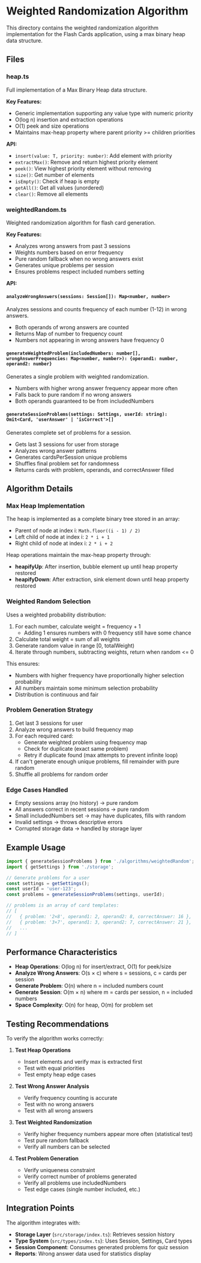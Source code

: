 # Weighted Randomization Algorithm

This directory contains the weighted randomization algorithm implementation for the Flash Cards application, using a max binary heap data structure.

## Files

### heap.ts
Full implementation of a Max Binary Heap data structure.

**Key Features:**
- Generic implementation supporting any value type with numeric priority
- O(log n) insertion and extraction operations
- O(1) peek and size operations
- Maintains max-heap property where parent priority >= children priorities

**API:**
- `insert(value: T, priority: number)`: Add element with priority
- `extractMax()`: Remove and return highest priority element
- `peek()`: View highest priority element without removing
- `size()`: Get number of elements
- `isEmpty()`: Check if heap is empty
- `getAll()`: Get all values (unordered)
- `clear()`: Remove all elements

### weightedRandom.ts
Weighted randomization algorithm for flash card generation.

**Key Features:**
- Analyzes wrong answers from past 3 sessions
- Weights numbers based on error frequency
- Pure random fallback when no wrong answers exist
- Generates unique problems per session
- Ensures problems respect included numbers setting

**API:**

#### `analyzeWrongAnswers(sessions: Session[]): Map<number, number>`
Analyzes sessions and counts frequency of each number (1-12) in wrong answers.
- Both operands of wrong answers are counted
- Returns Map of number to frequency count
- Numbers not appearing in wrong answers have frequency 0

#### `generateWeightedProblem(includedNumbers: number[], wrongAnswerFrequencies: Map<number, number>): {operand1: number, operand2: number}`
Generates a single problem with weighted randomization.
- Numbers with higher wrong answer frequency appear more often
- Falls back to pure random if no wrong answers
- Both operands guaranteed to be from includedNumbers

#### `generateSessionProblems(settings: Settings, userId: string): Omit<Card, 'userAnswer' | 'isCorrect'>[]`
Generates complete set of problems for a session.
- Gets last 3 sessions for user from storage
- Analyzes wrong answer patterns
- Generates cardsPerSession unique problems
- Shuffles final problem set for randomness
- Returns cards with problem, operands, and correctAnswer filled

## Algorithm Details

### Max Heap Implementation
The heap is implemented as a complete binary tree stored in an array:
- Parent of node at index i: `Math.floor((i - 1) / 2)`
- Left child of node at index i: `2 * i + 1`
- Right child of node at index i: `2 * i + 2`

Heap operations maintain the max-heap property through:
- **heapifyUp**: After insertion, bubble element up until heap property restored
- **heapifyDown**: After extraction, sink element down until heap property restored

### Weighted Random Selection
Uses a weighted probability distribution:
1. For each number, calculate weight = frequency + 1
   - Adding 1 ensures numbers with 0 frequency still have some chance
2. Calculate total weight = sum of all weights
3. Generate random value in range [0, totalWeight)
4. Iterate through numbers, subtracting weights, return when random <= 0

This ensures:
- Numbers with higher frequency have proportionally higher selection probability
- All numbers maintain some minimum selection probability
- Distribution is continuous and fair

### Problem Generation Strategy
1. Get last 3 sessions for user
2. Analyze wrong answers to build frequency map
3. For each required card:
   - Generate weighted problem using frequency map
   - Check for duplicate (exact same problem)
   - Retry if duplicate found (max attempts to prevent infinite loop)
4. If can't generate enough unique problems, fill remainder with pure random
5. Shuffle all problems for random order

### Edge Cases Handled
- Empty sessions array (no history) → pure random
- All answers correct in recent sessions → pure random
- Small includedNumbers set → may have duplicates, fills with random
- Invalid settings → throws descriptive errors
- Corrupted storage data → handled by storage layer

## Example Usage

```typescript
import { generateSessionProblems } from './algorithms/weightedRandom';
import { getSettings } from './storage';

// Generate problems for a user
const settings = getSettings();
const userId = 'user-123';
const problems = generateSessionProblems(settings, userId);

// problems is an array of card templates:
// [
//   { problem: '2×8', operand1: 2, operand2: 8, correctAnswer: 16 },
//   { problem: '3×7', operand1: 3, operand2: 7, correctAnswer: 21 },
//   ...
// ]
```

## Performance Characteristics

- **Heap Operations**: O(log n) for insert/extract, O(1) for peek/size
- **Analyze Wrong Answers**: O(s × c) where s = sessions, c = cards per session
- **Generate Problem**: O(n) where n = included numbers count
- **Generate Session**: O(m × n) where m = cards per session, n = included numbers
- **Space Complexity**: O(n) for heap, O(m) for problem set

## Testing Recommendations

To verify the algorithm works correctly:

1. **Test Heap Operations**
   - Insert elements and verify max is extracted first
   - Test with equal priorities
   - Test empty heap edge cases

2. **Test Wrong Answer Analysis**
   - Verify frequency counting is accurate
   - Test with no wrong answers
   - Test with all wrong answers

3. **Test Weighted Randomization**
   - Verify higher frequency numbers appear more often (statistical test)
   - Test pure random fallback
   - Verify all numbers can be selected

4. **Test Problem Generation**
   - Verify uniqueness constraint
   - Verify correct number of problems generated
   - Verify all problems use includedNumbers
   - Test edge cases (single number included, etc.)

## Integration Points

The algorithm integrates with:
- **Storage Layer** (`src/storage/index.ts`): Retrieves session history
- **Type System** (`src/types/index.ts`): Uses Session, Settings, Card types
- **Session Component**: Consumes generated problems for quiz session
- **Reports**: Wrong answer data used for statistics display
